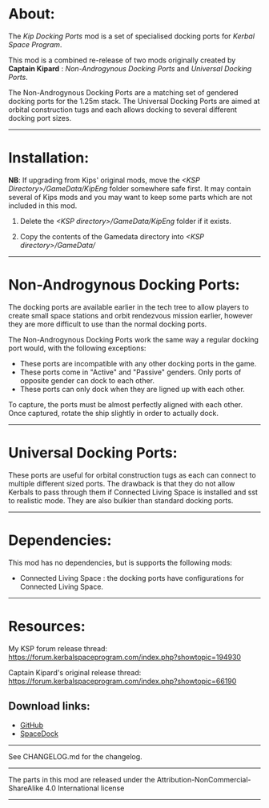 About:
======

The *Kip Docking Ports* mod is a set of specialised docking ports for *Kerbal Space Program*.

This mod is a combined re-release of two mods originally created by **Captain Kipard** : *Non-Androgynous Docking Ports* and *Universal Docking Ports*.

The Non-Androgynous Docking Ports are a matching set of gendered docking ports for the 1.25m stack. The Universal Docking Ports are aimed at orbital construction tugs and each allows docking to several different docking port sizes.

--------------------------------------------------

Installation:
=============

**NB**: If upgrading from Kips' original mods, move the *\<KSP Directory\>/GameData/KipEng* folder somewhere safe first. It may contain several of Kips mods and you may want to keep some parts which are not included in this mod.

1. Delete the *\<KSP directory\>/GameData/KipEng* folder if it exists.

2. Copy the contents of the Gamedata directory into *\<KSP directory\>/GameData/*

--------------------------------------------------

Non-Androgynous Docking Ports:
==============================

The docking ports are available earlier in the tech tree to allow players to create small space stations and orbit rendezvous mission earlier, however they are more difficult to use than the normal docking ports.

The Non-Androgynous Docking Ports work the same way a regular docking port would, with the following exceptions:
- These ports are incompatible with any other docking ports in the game.
- These ports come in "Active" and "Passive" genders. Only ports of opposite gender can dock to each other.
- These ports can only dock when they are ligned up with each other.

To capture, the ports must be almost perfectly aligned with each other. Once captured, rotate the ship slightly in order to actually dock.

--------------------------------------------------

Universal Docking Ports:
========================

These ports are useful for orbital construction tugs as each can connect to multiple different sized ports. The drawback is that they do not allow Kerbals to pass through them if Connected Living Space is installed and sst to realistic mode. They are also bulkier than standard docking ports.

--------------------------------------------------

Dependencies:
=============

This mod has no dependencies, but is supports the following mods:

- Connected Living Space : the docking ports have configurations for Connected Living Space.

--------------------------------------------------

Resources:
==========

My KSP forum release thread: https://forum.kerbalspaceprogram.com/index.php?showtopic=194930

Captain Kipard's original release thread: https://forum.kerbalspaceprogram.com/index.php?showtopic=66190

Download links:
---------------

- [GitHub](https://github.com/mwerle/KipDockingPorts/releases)
- [SpaceDock](https://spacedock.info/mod/2454)

--------------------------------------------------

See CHANGELOG.md for the changelog.

--------------------------------------------------

The parts in this mod are released under the Attribution-NonCommercial-ShareAlike 4.0 International license

--------------------------------------------------

